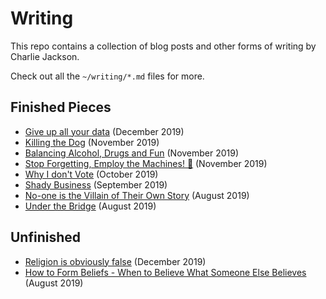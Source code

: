 # Writing

This repo contains a collection of blog posts and other forms of writing by Charlie Jackson.

Check out all the `~/writing/*.md` files for more.

## Finished Pieces

- [Give up all your data](./writing/privacy.md) (December 2019)
- [Killing the Dog](./writing/kill-the-dog.md) (November 2019)
- [Balancing Alcohol, Drugs and Fun](./writing/alcohol-drugs.md) (November 2019)
- [Stop Forgetting, Employ the Machines! 🤖](writing/forgetting.md) (November 2019)
- [Why I don't Vote](writing/no-voting.md) (October 2019)
- [Shady Business](writing/shady-business.md) (September 2019)
- [No-one is the Villain of Their Own Story](writing/no-villains.md) (August 2019)
- [Under the Bridge](writing/under-the-bridge.md) (August 2019)

## Unfinished

- [Religion is obviously false](./writing/religion.md) (December 2019)
- [How to Form Beliefs - When to Believe What Someone Else Believes](writing/forming-beliefs.md) (August 2019)

<!-- ## In Progress -->
